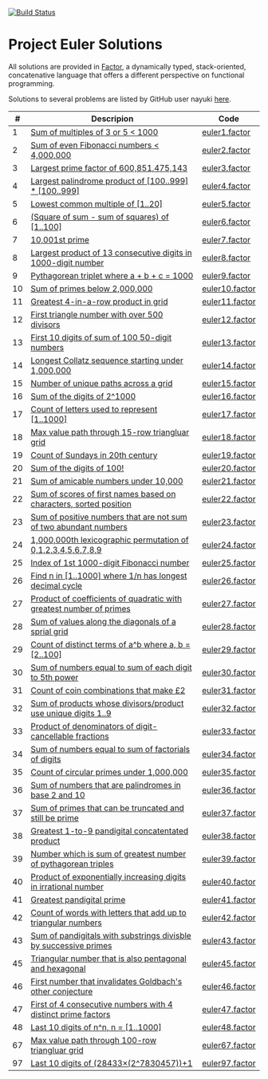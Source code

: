 [![Build Status](https://travis-ci.org/rkoeninger/euler.svg?branch=master)](https://travis-ci.org/rkoeninger/euler)

# Project Euler Solutions

All solutions are provided in [Factor](https://factorcode.org/), a dynamically typed, stack-oriented, concatenative language that offers a different perspective on functional programming.

Solutions to several problems are listed by GitHub user nayuki [here](https://github.com/nayuki/Project-Euler-solutions/blob/master/Answers.txt).

| #  | Descripion | Code |
|----|------------|------|
|  1 | [Sum of multiples of 3 or 5 < 1000](https://projecteuler.net/problem=1) | [euler1.factor](https://github.com/rkoeninger/euler/blob/master/src/euler1/euler1.factor) |
|  2 | [Sum of even Fibonacci numbers < 4,000,000](https://projecteuler.net/problem=2) | [euler2.factor](https://github.com/rkoeninger/euler/blob/master/src/euler2/euler2.factor) |
|  3 | [Largest prime factor of 600,851,475,143](https://projecteuler.net/problem=3) | [euler3.factor](https://github.com/rkoeninger/euler/blob/master/src/euler3/euler3.factor) |
|  4 | [Largest palindrome product of \[100..999\] * \[100..999\]](https://projecteuler.net/problem=4) | [euler4.factor](https://github.com/rkoeninger/euler/blob/master/src/euler4/euler4.factor) |
|  5 | [Lowest common multiple of \[1..20\]](https://projecteuler.net/problem=5) | [euler5.factor](https://github.com/rkoeninger/euler/blob/master/src/euler5/euler5.factor) |
|  6 | [\(Square of sum - sum of squares\) of \[1..100\]](https://projecteuler.net/problem=6) | [euler6.factor](https://github.com/rkoeninger/euler/blob/master/src/euler6/euler6.factor) |
|  7 | [10,001st prime](https://projecteuler.net/problem=7) | [euler7.factor](https://github.com/rkoeninger/euler/blob/master/src/euler7/euler7.factor) |
|  8 | [Largest product of 13 consecutive digits in 1000-digit number](https://projecteuler.net/problem=8) | [euler8.factor](https://github.com/rkoeninger/euler/blob/master/src/euler8/euler8.factor) |
|  9 | [Pythagorean triplet where a + b + c = 1000](https://projecteuler.net/problem=9) | [euler9.factor](https://github.com/rkoeninger/euler/blob/master/src/euler9/euler9.factor) |
| 10 | [Sum of primes below 2,000,000](https://projecteuler.net/problem=10) | [euler10.factor](https://github.com/rkoeninger/euler/blob/master/src/euler10/euler10.factor) |
| 11 | [Greatest 4-in-a-row product in grid](https://projecteuler.net/problem=11) | [euler11.factor](https://github.com/rkoeninger/euler/blob/master/src/euler11/euler11.factor) |
| 12 | [First triangle number with over 500 divisors](https://projecteuler.net/problem=12) | [euler12.factor](https://github.com/rkoeninger/euler/blob/master/src/euler12/euler12.factor) |
| 13 | [First 10 digits of sum of 100 50-digit numbers](https://projecteuler.net/problem=13) | [euler13.factor](https://github.com/rkoeninger/euler/blob/master/src/euler13/euler13.factor) |
| 14 | [Longest Collatz sequence starting under 1,000,000](https://projecteuler.net/problem=14) | [euler14.factor](https://github.com/rkoeninger/euler/blob/master/src/euler14/euler14.factor) |
| 15 | [Number of unique paths across a grid](https://projecteuler.net/problem=15) | [euler15.factor](https://github.com/rkoeninger/euler/blob/master/src/euler15/euler15.factor) |
| 16 | [Sum of the digits of 2^1000](https://projecteuler.net/problem=16) | [euler16.factor](https://github.com/rkoeninger/euler/blob/master/src/euler16/euler16.factor) |
| 17 | [Count of letters used to represent \[1..1000\]](https://projecteuler.net/problem=17) | [euler17.factor](https://github.com/rkoeninger/euler/blob/master/src/euler17/euler17.factor) |
| 18 | [Max value path through 15-row triangluar grid](https://projecteuler.net/problem=18) | [euler18.factor](https://github.com/rkoeninger/euler/blob/master/src/euler18/euler18.factor) |
| 19 | [Count of Sundays in 20th century](https://projecteuler.net/problem=19) | [euler19.factor](https://github.com/rkoeninger/euler/blob/master/src/euler19/euler19.factor) |
| 20 | [Sum of the digits of 100!](https://projecteuler.net/problem=20) | [euler20.factor](https://github.com/rkoeninger/euler/blob/master/src/euler20/euler20.factor) |
| 21 | [Sum of amicable numbers under 10,000](https://projecteuler.net/problem=21) | [euler21.factor](https://github.com/rkoeninger/euler/blob/master/src/euler21/euler21.factor) |
| 22 | [Sum of scores of first names based on characters, sorted position](https://projecteuler.net/problem=22) | [euler22.factor](https://github.com/rkoeninger/euler/blob/master/src/euler22/euler22.factor) |
| 23 | [Sum of positive numbers that are not sum of two abundant numbers](https://projecteuler.net/problem=23) | [euler23.factor](https://github.com/rkoeninger/euler/blob/master/src/euler23/euler23.factor) |
| 24 | [1,000,000th lexicographic permutation of 0,1,2,3,4,5,6,7,8,9](https://projecteuler.net/problem=24) | [euler24.factor](https://github.com/rkoeninger/euler/blob/master/src/euler24/euler24.factor) |
| 25 | [Index of 1st 1000-digit Fibonacci number](https://projecteuler.net/problem=25) | [euler25.factor](https://github.com/rkoeninger/euler/blob/master/src/euler25/euler25.factor) |
| 26 | [Find n in \[1..1000\] where 1/n has longest decimal cycle](https://projecteuler.net/problem=26) | [euler26.factor](https://github.com/rkoeninger/euler/blob/master/src/euler26/euler26.factor) |
| 27 | [Product of coefficients of quadratic with greatest number of primes](https://projecteuler.net/problem=27) | [euler27.factor](https://github.com/rkoeninger/euler/blob/master/src/euler27/euler27.factor) |
| 28 | [Sum of values along the diagonals of a sprial grid](https://projecteuler.net/problem=28) | [euler28.factor](https://github.com/rkoeninger/euler/blob/master/src/euler28/euler28.factor) |
| 29 | [Count of distinct terms of a^b where a, b = \[2..100\]](https://projecteuler.net/problem=29) | [euler29.factor](https://github.com/rkoeninger/euler/blob/master/src/euler29/euler29.factor) |
| 30 | [Sum of numbers equal to sum of each digit to 5th power](https://projecteuler.net/problem=30) | [euler30.factor](https://github.com/rkoeninger/euler/blob/master/src/euler30/euler30.factor) |
| 31 | [Count of coin combinations that make £2](https://projecteuler.net/problem=31) | [euler31.factor](https://github.com/rkoeninger/euler/blob/master/src/euler31/euler31.factor) |
| 32 | [Sum of products whose divisors/product use unique digits 1..9](https://projecteuler.net/problem=32) | [euler32.factor](https://github.com/rkoeninger/euler/blob/master/src/euler32/euler32.factor) |
| 33 | [Product of denominators of digit-cancellable fractions](https://projecteuler.net/problem=33) | [euler33.factor](https://github.com/rkoeninger/euler/blob/master/src/euler33/euler33.factor) |
| 34 | [Sum of numbers equal to sum of factorials of digits](https://projecteuler.net/problem=34) | [euler34.factor](https://github.com/rkoeninger/euler/blob/master/src/euler34/euler34.factor) |
| 35 | [Count of circular primes under 1,000,000](https://projecteuler.net/problem=35) | [euler35.factor](https://github.com/rkoeninger/euler/blob/master/src/euler35/euler35.factor) |
| 36 | [Sum of numbers that are palindromes in base 2 and 10](https://projecteuler.net/problem=36) | [euler36.factor](https://github.com/rkoeninger/euler/blob/master/src/euler36/euler36.factor) |
| 37 | [Sum of primes that can be truncated and still be prime](https://projecteuler.net/problem=37) | [euler37.factor](https://github.com/rkoeninger/euler/blob/master/src/euler37/euler37.factor) |
| 38 | [Greatest 1-to-9 pandigital concatentated product](https://projecteuler.net/problem=38) | [euler38.factor](https://github.com/rkoeninger/euler/blob/master/src/euler38/euler38.factor) |
| 39 | [Number which is sum of greatest number of pythagorean triples](https://projecteuler.net/problem=39) | [euler39.factor](https://github.com/rkoeninger/euler/blob/master/src/euler39/euler39.factor) |
| 40 | [Product of exponentially increasing digits in irrational number](https://projecteuler.net/problem=40) | [euler40.factor](https://github.com/rkoeninger/euler/blob/master/src/euler40/euler40.factor) |
| 41 | [Greatest pandigital prime](https://projecteuler.net/problem=41) | [euler41.factor](https://github.com/rkoeninger/euler/blob/master/src/euler41/euler41.factor) |
| 42 | [Count of words with letters that add up to triangular numbers](https://projecteuler.net/problem=42) | [euler42.factor](https://github.com/rkoeninger/euler/blob/master/src/euler42/euler42.factor) |
| 43 | [Sum of pandigitals with substrings divisble by successive primes](https://projecteuler.net/problem=43) | [euler43.factor](https://github.com/rkoeninger/euler/blob/master/src/euler43/euler43.factor) |
| 45 | [Triangular number that is also pentagonal and hexagonal](https://projecteuler.net/problem=45) | [euler45.factor](https://github.com/rkoeninger/euler/blob/master/src/euler45/euler45.factor) |
| 46 | [First number that invalidates Goldbach's other conjecture](https://projecteuler.net/problem=46) | [euler46.factor](https://github.com/rkoeninger/euler/blob/master/src/euler46/euler46.factor) |
| 47 | [First of 4 consecutive numbers with 4 distinct prime factors](https://projecteuler.net/problem=47) | [euler47.factor](https://github.com/rkoeninger/euler/blob/master/src/euler47/euler47.factor) |
| 48 | [Last 10 digits of n^n, n = \[1..1000\]](https://projecteuler.net/problem=48) | [euler48.factor](https://github.com/rkoeninger/euler/blob/master/src/euler48/euler48.factor) |
| 67 | [Max value path through 100-row triangluar grid](https://projecteuler.net/problem=67) | [euler67.factor](https://github.com/rkoeninger/euler/blob/master/src/euler67/euler67.factor) |
| 97 | [Last 10 digits of (28433×(2^7830457))+1](https://projecteuler.net/problem=97) | [euler97.factor](https://github.com/rkoeninger/euler/blob/master/src/euler97/euler97.factor) |
